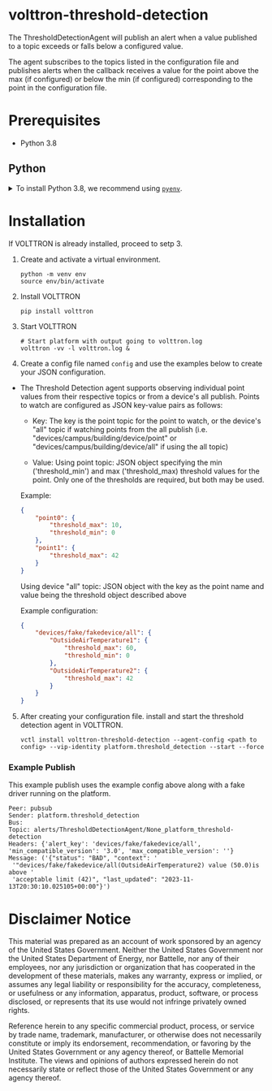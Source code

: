 # volttron-threshold-detection
The ThresholdDetectionAgent will publish an alert when a value published to a topic exceeds or falls below a configured
value.

The agent subscribes to the topics listed in the configuration file and publishes alerts when the callback receives a 
value for the point above the max (if configured) or below the min (if configured) corresponding to the point in the
configuration file.
# Prerequisites

* Python 3.8

## Python

<details>
<summary>To install Python 3.8, we recommend using <a href="https://github.com/pyenv/pyenv"><code>pyenv</code></a>.</summary>

```bash
# install pyenv
git clone https://github.com/pyenv/pyenv ~/.pyenv

# setup pyenv (you should also put these three lines in .bashrc or similar)
export PATH="${HOME}/.pyenv/bin:${PATH}"
export PYENV_ROOT="${HOME}/.pyenv"
eval "$(pyenv init -)"

# install Python 3.8
pyenv install 3.8.10

# make it available globally
pyenv global system 3.8.10
```
</details>

# Installation
If VOLTTRON is already installed, proceed to setp 3.

1. Create and activate a virtual environment.

    ```shell
    python -m venv env
    source env/bin/activate
    ```
2. Install VOLTTRON

    ```shell
    pip install volttron
    ```

3. Start VOLTTRON
    ```shell
    # Start platform with output going to volttron.log
    volttron -vv -l volttron.log &
    ```

4. Create a config file named `config` and use the examples below to create your JSON configuration. 

* The Threshold Detection agent supports observing individual point values from their respective topics or from a device's
    all publish.  Points to watch are configured as JSON key-value pairs as follows:

    * Key:  The key is the point topic for the point to watch, or the device's "all" topic if watching points from the all 
    publish (i.e. "devices/campus/building/device/point" or "devices/campus/building/device/all" if using the all topic)

    * Value:  Using point topic: JSON object specifying the min ('threshold_min') and max ('threshold_max) threshold values 
    for the point.  Only one of the thresholds are required, but both may be used.

    Example:

    ```json
    {
        "point0": {
            "threshold_max": 10,
            "threshold_min": 0
        },
        "point1": {
            "threshold_max": 42
        }
    }
    ```

    Using device "all" topic:  JSON object with the key as the point name and value being the threshold object described
    above

    Example configuration:

    ```json
    {
        "devices/fake/fakedevice/all": {
            "OutsideAirTemperature1": {
                "threshold_max": 60,
                "threshold_min": 0
            },
            "OutsideAirTemperature2": {
                "threshold_max": 42
            }
        }
    }
    ```
5. After creating your configuration file. install and start the threshold detection agent in VOLTTRON.

    ```shell
    vctl install volttron-threshold-detection --agent-config <path to config> --vip-identity platform.threshold_detection --start --force
    ```

### Example Publish

This example publish uses the example config above along with a fake driver running on the platform.

```
Peer: pubsub
Sender: platform.threshold_detection
Bus:
Topic: alerts/ThresholdDetectionAgent/None_platform_threshold-detection
Headers: {'alert_key': 'devices/fake/fakedevice/all', 'min_compatible_version': '3.0', 'max_compatible_version': ''}
Message: ('{"status": "BAD", "context": '
 '"devices/fake/fakedevice/all(OutsideAirTemperature2) value (50.0)is above '
 'acceptable limit (42)", "last_updated": "2023-11-13T20:30:10.025105+00:00"}')
```
# Disclaimer Notice

This material was prepared as an account of work sponsored by an agency of the
United States Government.  Neither the United States Government nor the United
States Department of Energy, nor Battelle, nor any of their employees, nor any
jurisdiction or organization that has cooperated in the development of these
materials, makes any warranty, express or implied, or assumes any legal
liability or responsibility for the accuracy, completeness, or usefulness or any
information, apparatus, product, software, or process disclosed, or represents
that its use would not infringe privately owned rights.

Reference herein to any specific commercial product, process, or service by
trade name, trademark, manufacturer, or otherwise does not necessarily
constitute or imply its endorsement, recommendation, or favoring by the United
States Government or any agency thereof, or Battelle Memorial Institute. The
views and opinions of authors expressed herein do not necessarily state or
reflect those of the United States Government or any agency thereof.